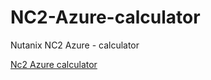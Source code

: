 # NC2-Azure-calculator
Nutanix NC2 Azure - calculator

[Nc2 Azure calculator](https://storagereportazure.z28.web.core.windows.net/Nutanix/calc-NC2-Azure.html)


